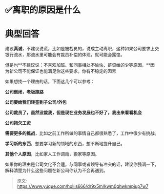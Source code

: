 # ✅离职的原因是什么


# 典型回答

建议**真诚**，不建议说谎，比如是被裁员的，说成主动离职，这种如果公司要求上交银行流水，那流水里可能会有裁员补偿的体现，就可能会露馅。

但是也**不建议说：不喜欢加班、和同事相处不愉快、薪资给的少等原因，**因为新公司不能保证也能满足你这些要求，你有不稳定的因素

如果想找一个理由的话，下面这几个可以参考：

**公司倒闭，老板跑路**

**公司要给我们转签到子公司/外包**

**公司裁员了，虽然没裁我，但是现在业务发展也不好了，我出来看看机会**

**公司拖欠工资**

**需要更多的挑战**，比如之前工作所做的事情自己都很熟悉了，工作中很少有挑战。

**学习新的东西**，想要学习新的领域的东西，想不断地提升自己。

**其他个人原因**，比如家人工作调动，搬家等原因。

如果你的理由是公司文化不合适，与同事或者领导有冲突的话，建议你强调一下，解释清楚为什么这些问题在新公司你认为不会再遇到。


> 原文: <https://www.yuque.com/hollis666/dr9x5m/kwm0ghwkmpiup7w7>